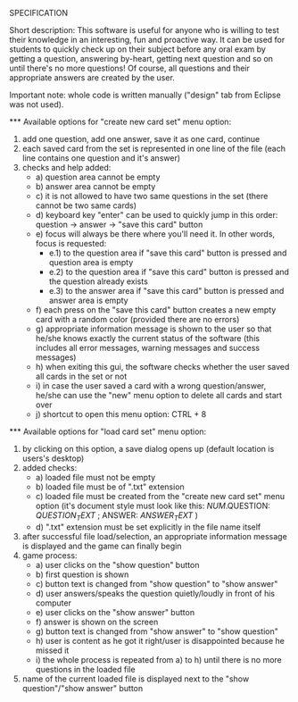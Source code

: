 SPECIFICATION

Short description: This software is useful for anyone who is willing to test their knowledge in an interesting, fun and proactive way. It can be used for students to quickly check up on their subject before any oral exam by getting a question, answering by-heart, getting next question and so on until there's no more questions! Of course, all questions and their appropriate answers are created by the user.

Important note: whole code is written manually ("design" tab from Eclipse was not used).

*** Available options for "create new card set" menu option:
1. add one question, add one answer, save it as one card, continue
2. each saved card from the set is represented in one line of the file (each line contains one question and it's answer)
3. checks and help added: 
    * a) question area cannot be empty
    * b) answer area cannot be empty
    * c) it is not allowed to have two same questions in the set (there cannot be two same cards)
    * d) keyboard key "enter" can be used to quickly jump in this order: question -> answer -> "save this card" button
    * e) focus will always be there where you'll need it. In other words, focus is requested:
        * e.1) to the question area if "save this card" button is pressed and question area is empty
        * e.2) to the question area if "save this card" button is pressed and the question already exists
        * e.3) to the answer area if "save this card" button is pressed and answer area is empty
    * f) each press on the "save this card" button creates a new empty card with a random color (provided there are no                errors)
    * g) appropriate information message is shown to the user so that he/she knows exactly the current status of the                  software (this includes all error messages, warning messages and success messages)
    * h) when exiting this gui, the software checks whether the user saved all cards in the set or not
    * i) in case the user saved a card with a wrong question/answer, he/she can use the "new" menu option to delete all              cards and start over
    * j) shortcut to open this menu option: CTRL + 8
    
*** Available options for "load card set" menu option:
1. by clicking on this option, a save dialog opens up (default location is users's desktop)
2. added checks:
    * a) loaded file must not be empty
    * b) loaded file must be of ".txt" extension
    * c) loaded file must be created from the "create new card set" menu option (it's document style must look like this:
         $NUM.$QUESTION: $QUESTION_TEXT$ ; ANSWER: $ANSWER_TEXT$ )
    * d) ".txt" extension must be set explicitly in the file name itself
3. after successful file load/selection, an appropriate information message is displayed and the game can finally begin
4. game process: 
     * a) user clicks on the "show question" button
     * b) first question is shown
     * c) button text is changed from "show question" to "show answer"
     * d) user answers/speaks the question quietly/loudly in front of his computer
     * e) user clicks on the "show answer" button
     * f) answer is shown on the screen
     * g) button text is changed from "show answer" to "show question"
     * h) user is content as he got it right/user is disappointed because he missed it
     * i) the whole process is repeated from a) to h) until there is no more questions in the loaded file
5. name of the current loaded file is displayed next to the "show question"/"show answer" button

